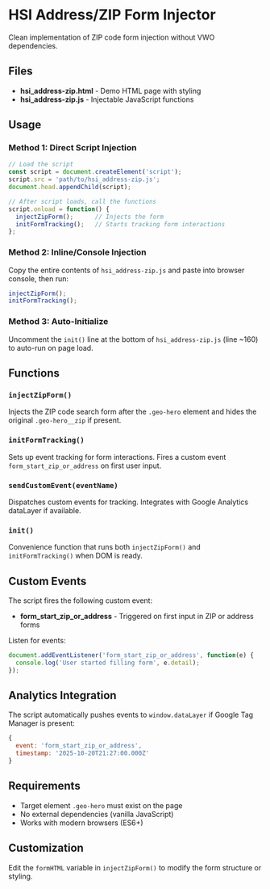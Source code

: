 # HSI Address/ZIP Form Injector

Clean implementation of ZIP code form injection without VWO dependencies.

## Files

- **hsi_address-zip.html** - Demo HTML page with styling
- **hsi_address-zip.js** - Injectable JavaScript functions

## Usage

### Method 1: Direct Script Injection

```javascript
// Load the script
const script = document.createElement('script');
script.src = 'path/to/hsi_address-zip.js';
document.head.appendChild(script);

// After script loads, call the functions
script.onload = function() {
  injectZipForm();      // Injects the form
  initFormTracking();   // Starts tracking form interactions
};
```

### Method 2: Inline/Console Injection

Copy the entire contents of `hsi_address-zip.js` and paste into browser console, then run:

```javascript
injectZipForm();
initFormTracking();
```

### Method 3: Auto-Initialize

Uncomment the `init()` line at the bottom of `hsi_address-zip.js` (line ~160) to auto-run on page load.

## Functions

### `injectZipForm()`
Injects the ZIP code search form after the `.geo-hero` element and hides the original `.geo-hero__zip` if present.

### `initFormTracking()`
Sets up event tracking for form interactions. Fires a custom event `form_start_zip_or_address` on first user input.

### `sendCustomEvent(eventName)`
Dispatches custom events for tracking. Integrates with Google Analytics dataLayer if available.

### `init()`
Convenience function that runs both `injectZipForm()` and `initFormTracking()` when DOM is ready.

## Custom Events

The script fires the following custom event:
- **form_start_zip_or_address** - Triggered on first input in ZIP or address forms

Listen for events:
```javascript
document.addEventListener('form_start_zip_or_address', function(e) {
  console.log('User started filling form', e.detail);
});
```

## Analytics Integration

The script automatically pushes events to `window.dataLayer` if Google Tag Manager is present:

```javascript
{
  event: 'form_start_zip_or_address',
  timestamp: '2025-10-20T21:27:00.000Z'
}
```

## Requirements

- Target element `.geo-hero` must exist on the page
- No external dependencies (vanilla JavaScript)
- Works with modern browsers (ES6+)

## Customization

Edit the `formHTML` variable in `injectZipForm()` to modify the form structure or styling.
